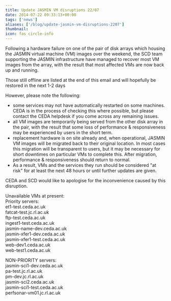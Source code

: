 ```yaml
---
title: Update JASMIN VM disruptions 22/07
date: 2014-07-22 09:33:13+00:00
tags: ['news']
aliases: ['/blog/update-jasmin-vm-disruptions-2207']
thumbnail: 
icon: fas circle-info
---
```

Following a hardware failure on one of the pair of disk arrays which housing the JASMIN virtual machine (VM) images over the weekend, the SCD team supporting the JASMIN infrastructure have managed to recover most VM images from the array, with the result that most affected VMs are now back up and running.


Those still offline are listed at the end of this email and will hopefully be restored in the next 1-2 days


However, please note the following:  
- some services may not have automatically restarted on some machines. CEDA is in the process of checking this where possible, but please contact the CEDA helpdesk if you come across any remaining issues.  
- all VM images are temporarily being served from the other disk array in the pair, with the result that some loss of performance & responsiveness may be experienced by users in the short term.  
- replacement hardware is on site already and, when operational, JASMIN VM images will be migrated back to their original location. In most cases this migration will be transparent to users, but it may be necessary for short downtimes on particular VMs to complete this. After migration, performance & responsiveness should return to normal.  
- As a result, VMs and the services they run should be considered "at risk" for at least the next 48 hours or until further updates are given.


CEDA and SCD would like to apologise for the inconvenience caused by this disruption.


  
Unavailable VMs at present:  
Priority servers:  
et1-test.ceda.ac.uk  
fatcat-test.jc.rl.ac.uk  
ftp-test.ceda.ac.uk  
ingest1-test.ceda.ac.uk  
jasmin-name-dev.ceda.ac.uk  
jasmin-xfer1-dev.ceda.ac.uk  
jasmin-xfer1-test.ceda.ac.uk  
web-dev1.ceda.ac.uk  
web-test1.ceda.ac.uk  
   
NON-PRIORITY servers:  
jasmin-sci1-dev.ceda.ac.uk  
pa-test.jc.rl.ac.uk  
pm-dev.jc.rl.ac.uk  
jasmin-sci2.ceda.ac.uk  
jasmin-sci1-test.ceda.ac.uk  
perfsonar-vm01.jc.rl.ac.uk


